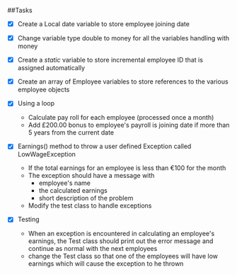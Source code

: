 ##Tasks

-[X] Create a Local date variable to store employee joining date

-[X] Change variable type double to money for all the variables handling with money   

-[X] Create a *static* variable to store incremental employee ID that is assigned automatically

-[X] Create an array of Employee variables to store references to the various employee objects

-[X] Using a loop
   - Calculate pay roll for each employee (processed once a month)
   - Add £200.00 bonus to employee's payroll is joining date if more than 5 years from the current date

-[X] Earnings() method to throw a user defined Exception called LowWageException
   - If the total earnings for an employee is less than €100 for the month
   - The exception should have a message with
       - employee's name
       - the calculated earnings
       - short description of the problem
   - Modify the test class to handle exceptions

-[X] Testing
   - When an exception is encountered in calculating an employee's earnings, the Test class should print out the error message and continue as normal with the next employees
   - change the Test class so that one of the employees will have low earnings which will cause the exception to he thrown 
